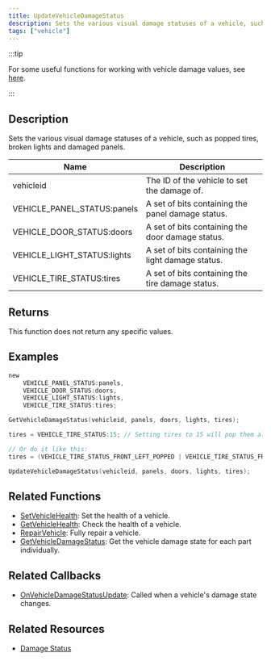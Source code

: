 ```yaml
---
title: UpdateVehicleDamageStatus
description: Sets the various visual damage statuses of a vehicle, such as popped tires, broken lights and damaged panels.
tags: ["vehicle"]
---
```


<VersionWarn version='SA-MP 0.3a' />

:::tip

For some useful functions for working with vehicle damage values, see [here](../resources/damagestatus).

:::

## Description

Sets the various visual damage statuses of a vehicle, such as popped tires, broken lights and damaged panels.

| Name                        | Description                                       |
| --------------------------- | ------------------------------------------------- |
| vehicleid                   | The ID of the vehicle to set the damage of.       |
| VEHICLE_PANEL_STATUS:panels | A set of bits containing the panel damage status. |
| VEHICLE_DOOR_STATUS:doors   | A set of bits containing the door damage status.  |
| VEHICLE_LIGHT_STATUS:lights | A set of bits containing the light damage status. |
| VEHICLE_TIRE_STATUS:tires   | A set of bits containing the tire damage status.  |

## Returns

This function does not return any specific values.

## Examples

```c
new 
	VEHICLE_PANEL_STATUS:panels,
	VEHICLE_DOOR_STATUS:doors,
	VEHICLE_LIGHT_STATUS:lights,
	VEHICLE_TIRE_STATUS:tires;

GetVehicleDamageStatus(vehicleid, panels, doors, lights, tires);

tires = VEHICLE_TIRE_STATUS:15; // Setting tires to 15 will pop them all

// Or do it like this:
tires = (VEHICLE_TIRE_STATUS_FRONT_LEFT_POPPED | VEHICLE_TIRE_STATUS_FRONT_RIGHT_POPPED | VEHICLE_TIRE_STATUS_REAR_LEFT_POPPED | VEHICLE_TIRE_STATUS_REAR_RIGHT_POPPED);

UpdateVehicleDamageStatus(vehicleid, panels, doors, lights, tires);
```

## Related Functions

- [SetVehicleHealth](SetVehicleHealth): Set the health of a vehicle.
- [GetVehicleHealth](GetVehicleHealth): Check the health of a vehicle.
- [RepairVehicle](RepairVehicle): Fully repair a vehicle.
- [GetVehicleDamageStatus](GetVehicleDamageStatus): Get the vehicle damage state for each part individually.

## Related Callbacks

- [OnVehicleDamageStatusUpdate](../callbacks/OnVehicleDamageStatusUpdate): Called when a vehicle's damage state changes.

## Related Resources

- [Damage Status](../resources/damagestatus)
